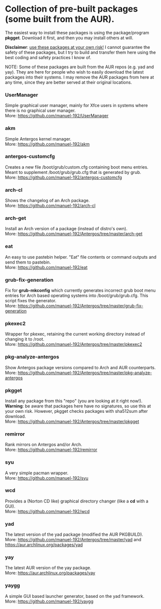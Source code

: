 # Collection of pre-built packages (some built from the AUR).
The easiest way to install these packages is using the package/program <b>pkgget</b>. Download it first, and then you may install others at will.

<b>Disclaimer</b>: <u>use these packages at your own risk!</u> I cannot guarantee the safety of these packages, but I try to build and transfer them here using the best coding and safety practices I know of.

NOTE: Some of these packages are built from the AUR repos (e.g. yad and yay). They are here for people who wish to easily download the latest packages into their systems. I may remove the AUR packages from here at any time, since they are better served at their original locations.

### UserManager
Simple graphical user manager, mainly for Xfce users in systems where there is no graphical user manager.<br>
More: https://github.com/manuel-192/UserManager

### akm
Simple Antergos kernel manager.<br>
More: https://github.com/manuel-192/akm

### antergos-customcfg
Creates a new file /boot/grub/custom.cfg containing boot menu entries. Meant to supplement /boot/grub/grub.cfg that is generated by grub.<br>
More: https://github.com/manuel-192/antergos-customcfg

### arch-cl
Shows the changelog of an Arch package.<br>
More: https://github.com/manuel-192/arch-cl

### arch-get
Install an Arch version of a package (instead of distro's own).<br>
More: https://github.com/manuel-192/Antergos/tree/master/arch-get

### eat
An easy to use pastebin helper. "Eat" file contents or command outputs and send them to pastebin.<br>
More: https://github.com/manuel-192/eat

### grub-fix-generation
Fix for <b>grub-mkconfig</b> which currently generates incorrect grub boot menu entries for Arch based operating systems into /boot/grub/grub.cfg. This script fixes the generator.<br>
More: https://github.com/manuel-192/Antergos/tree/master/grub-fix-generation

### pkexec2
Wrapper for pkexec, retaining the current working directory instead of changing it to /root.<br>
More: https://github.com/manuel-192/Antergos/tree/master/pkexec2

### pkg-analyze-antergos
Show Antergos package versions compared to Arch and AUR counterparts.<br>
More: https://github.com/manuel-192/Antergos/tree/master/pkg-analyze-antergos

### pkgget
Install any package from this "repo" (you are looking at it right now!).<br>
<b>Warning</b>: be aware that packages here have no signatures, so use this at your own risk. However, pkgget checks packages with sha512sum after download.<br>
More: https://github.com/manuel-192/Antergos/tree/master/pkgget

### remirror
Rank mirrors on Antergos and/or Arch.<br>
More: https://github.com/manuel-192/remirror

### syu
A very simple pacman wrapper.<br>
More: https://github.com/manuel-192/syu

### wcd
Provides a (Norton CD like) graphical directory changer (like a <b>cd</b> with a GUI).<br>
More: https://github.com/manuel-192/wcd

### yad
The latest version of the yad package (modified the AUR PKGBUILD).<br>
More: https://github.com/manuel-192/Antergos/tree/master/yad and https://aur.archlinux.org/packages/yad

### yay
The latest AUR version of the yay package.<br>
More: https://aur.archlinux.org/packages/yay

### yaygg
A simple GUI based launcher generator, based on the yad framework.<br>
More: https://github.com/manuel-192/yaygg
